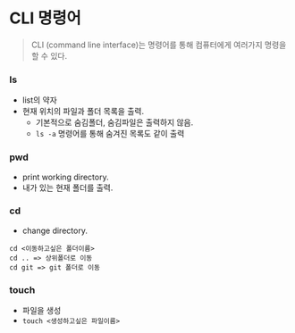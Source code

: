 # CLI 명령어

> CLI (command line interface)는 명령어를 통해 컴퓨터에게 여러가지 명령을 할 수 있다.



### ls

- list의 약자
- 현재 위치의 파일과 폴더 목록을 출력.
  - 기본적으로 숨김폴더, 숨김파일은 출력하지 않음.
  - `ls -a` 명령어를 통해 숨겨진 목록도 같이 출력



### pwd

- print working directory.
- 내가 있는 현재 폴더를 출력.



### cd

- change directory.

```
cd <이동하고싶은 폴더이름>
cd .. => 상위폴더로 이동
cd git => git 폴더로 이동
```



### touch

- 파일을 생성
- `touch <생성하고싶은 파일이름>`
